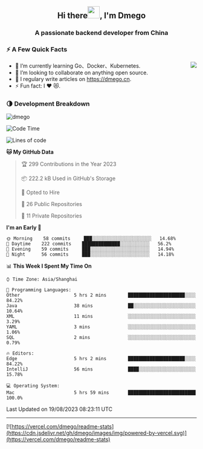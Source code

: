 <h2 align="center">Hi there<img src="https://cdn.jsdelivr.net/gh/dmego/images/img/Hi.gif" height="32" />, I'm Dmego </h2>
<h3 align="center">A passionate backend developer from China</h3>

### ⚡️ A Few Quick Facts

<img align="right" src="https://readme-stats-dmego.vercel.app/api?username=dmego&show_icons=true&icon_color=1573B3&hide_title=true&text_color=718096&bg_color=00000000&hide_border=true"/>

<ul>
    <li> 🌱 I’m currently learning Go、Docker、Kubernetes.</li>
    <li> 👯 I’m looking to collaborate on anything open source.</li>
    <li> 📝 I regulary write articles on <a href="https://dmego.cn">https://dmego.cn</a>.</li>
    <li> ⚡ Fun fact: I ❤️ 😻.</li>
</ul>

### 🌗 Development Breakdown

<img src="https://komarev.com/ghpvc/?username=dmego" alt="dmego" />

<!--START_SECTION:waka-->
![Code Time](http://img.shields.io/badge/Code%20Time-2%2C173%20hrs%203%20mins-blue)

![Lines of code](https://img.shields.io/badge/From%20Hello%20World%20I%27ve%20Written-225%20Thousand%20lines%20of%20code-blue)

**🐱 My GitHub Data** 

> 🏆 299 Contributions in the Year 2023
 > 
> 📦 222.2 kB Used in GitHub's Storage 
 > 
> 💼 Opted to Hire
 > 
> 📜 26 Public Repositories 
 > 
> 🔑 11 Private Repositories  
 > 
**I'm an Early 🐤** 

```text
🌞 Morning    58 commits     ███░░░░░░░░░░░░░░░░░░░░░░   14.68% 
🌆 Daytime    222 commits    ██████████████░░░░░░░░░░░   56.2% 
🌃 Evening    59 commits     ███░░░░░░░░░░░░░░░░░░░░░░   14.94% 
🌙 Night      56 commits     ███░░░░░░░░░░░░░░░░░░░░░░   14.18%

```


📊 **This Week I Spent My Time On** 

```text
⌚︎ Time Zone: Asia/Shanghai

💬 Programming Languages: 
Other                    5 hrs 2 mins        █████████████████████░░░░   84.22% 
Java                     38 mins             ██░░░░░░░░░░░░░░░░░░░░░░░   10.64% 
XML                      11 mins             ░░░░░░░░░░░░░░░░░░░░░░░░░   3.29% 
YAML                     3 mins              ░░░░░░░░░░░░░░░░░░░░░░░░░   1.06% 
SQL                      2 mins              ░░░░░░░░░░░░░░░░░░░░░░░░░   0.79%

🔥 Editors: 
Edge                     5 hrs 2 mins        █████████████████████░░░░   84.22% 
IntelliJ                 56 mins             ████░░░░░░░░░░░░░░░░░░░░░   15.78%

💻 Operating System: 
Mac                      5 hrs 59 mins       █████████████████████████   100.0%

```


 Last Updated on 19/08/2023 08:23:11 UTC
<!--END_SECTION:waka-->

---

[![https://vercel.com/dmego/readme-stats](https://cdn.jsdelivr.net/gh/dmego/images/img/powered-by-vercel.svg)](https://vercel.com/dmego/readme-stats)

